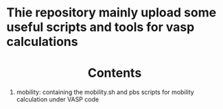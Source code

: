 # Thie repository mainly upload some useful scripts and tools for vasp calculations
# <center> Contents </center>

1. mobility: containing the mobility.sh and pbs scripts for mobility calculation under VASP code
